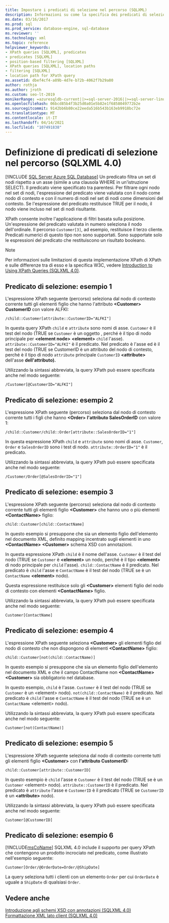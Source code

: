```yaml
---
title: Impostare i predicati di selezione nel percorso (SQLXML)
description: Informazioni su come la specifica dei predicati di selezione nell'espressione del percorso di una query XPath (SQLXML 4.0) filtra il set di nodi sottoposto a query.
ms.date: 03/16/2017
ms.prod: sql
ms.prod_service: database-engine, sql-database
ms.reviewer: ''
ms.technology: xml
ms.topic: reference
helpviewer_keywords:
- XPath queries [SQLXML], predicates
- predicates [SQLXML]
- position-based filtering [SQLXML]
- XPath queries [SQLXML], location paths
- filtering [SQLXML]
- location path for XPath query
ms.assetid: dbef4cf4-a89b-4d7e-b72b-4062f7b29a80
author: rothja
ms.author: jroth
ms.custom: seo-lt-2019
monikerRange: =azuresqldb-current||>=sql-server-2016||>=sql-server-linux-2017||=azuresqldb-mi-current
ms.openlocfilehash: 06bcd85b4f3b25d0a01e5b82e1f6858049772b2e
ms.sourcegitcommit: 9142bb6b80ce22eeda516b543b163eb9918bc72e
ms.translationtype: MT
ms.contentlocale: it-IT
ms.lasthandoff: 04/14/2021
ms.locfileid: "107491838"
---
```

# <a name="specifying-selection-predicates-in-the-location-path-sqlxml-40"></a>Definizione di predicati di selezione nel percorso (SQLXML 4.0)
[!INCLUDE [SQL Server Azure SQL Database](../../../includes/applies-to-version/sql-asdb.md)]
  Un predicato filtra un set di nodi rispetto a un asse (simile a una clausola WHERE in un'istruzione SELECT). Il predicato viene specificato tra parentesi. Per filtrare ogni nodo nel set di nodi, l'espressione del predicato viene valutata con il nodo come nodo di contesto e con il numero di nodi nel set di nodi come dimensioni del contesto. Se l'espressione del predicato restituisce TRUE per il nodo, il nodo viene incluso nel set di nodi risultante.  
  
 XPath consente inoltre l'applicazione di filtri basata sulla posizione. Un'espressione del predicato valutata in numero seleziona il nodo dell'ordinale. Il percorso `Customer[3]`, ad esempio, restituisce il terzo cliente. Predicati numerici di questo tipo non sono supportati. Sono supportate solo le espressioni del predicato che restituiscono un risultato booleano.  
  
> [!NOTE]  
>  Per informazioni sulle limitazioni di questa implementazione XPath di XPath e sulle differenze tra di esso e la specifica W3C, vedere [Introduction to Using XPath Queries &#40;SQLXML 4.0&#41;](../../../relational-databases/sqlxml-annotated-xsd-schemas-xpath-queries/introduction-to-using-xpath-queries-sqlxml-4-0.md).  
  
## <a name="selection-predicate-example-1"></a>Predicato di selezione: esempio 1  
 L'espressione XPath seguente (percorso) seleziona dal nodo di contesto corrente tutti gli elementi figlio che hanno l'attributo **\<Customer>** **CustomerID** con valore ALFKI:  
  
```  
/child::Customer[attribute::CustomerID="ALFKI"]  
```  
  
 In questa query XPath `child` e `attribute` sono nomi di asse. `Customer` è il test del nodo (TRUE se `Customer` è un oggetto , perché è il tipo di nodo principale per **\<element node>** **\<element>** `child` l'asse). `attribute::CustomerID="ALFKI"` è il predicato. Nel predicato è l'asse ed è il test del nodo (TRUE se CustomerID è un attributo del nodo di contesto, perché è il tipo di nodo `attribute` principale `CustomerID`  **\<attribute>** dell'asse **dell'attributo).**  
  
 Utilizzando la sintassi abbreviata, la query XPath può essere specificata anche nel modo seguente:  
  
```  
/Customer[@CustomerID="ALFKI"]  
```  
  
## <a name="selection-predicate-example-2"></a>Predicato di selezione: esempio 2  
 L'espressione XPath seguente (percorso) seleziona dal nodo di contesto corrente tutti i figli che hanno **\<Order>** **l'attributo SalesOrderID** con valore 1:  
  
```  
/child::Customer/child::Order[attribute::SalesOrderID="1"]  
```  
  
 In questa espressione XPath `child` e `attribute` sono nomi di asse. `Customer`, `Order` e `SalesOrderID` sono i test di nodo. `attribute::OrderID="1"` è il predicato.  
  
 Utilizzando la sintassi abbreviata, la query XPath può essere specificata anche nel modo seguente:  
  
```  
/Customer/Order[@SalesOrderID="1"]  
```  
  
## <a name="selection-predicate-example-3"></a>Predicato di selezione: esempio 3  
 L'espressione XPath seguente (percorso) seleziona dal nodo di contesto corrente tutti gli elementi figlio **\<Customer>** che hanno uno o più elementi **\<ContactName>** figlio:  
  
```  
child::Customer[child::ContactName]  
```  
  
 In questo esempio si presuppone che sia un elemento figlio dell'elemento nel documento XML, definito mapping incentrato sugli elementi in uno **\<ContactName>** **\<Customer>** schema XSD con annotazioni.   
  
 In questa espressione XPath `child` è il nome dell'asse. `Customer` è il test del nodo (TRUE se `Customer` è **\<element>** un nodo, perché è il tipo **\<element>** di nodo principale per `child` l'asse). `child::ContactName` è il predicato. Nel predicato è `child` l'asse e `ContactName` è il test del nodo (TRUE se è un `ContactName` **\<element>** nodo).  
  
 Questa espressione restituisce solo gli **\<Customer>** elementi figlio del nodo di contesto con elementi **\<ContactName>** figlio.  
  
 Utilizzando la sintassi abbreviata, la query XPath può essere specificata anche nel modo seguente:  
  
```  
Customer[ContactName]  
```  
  
## <a name="selection-predicate-example-4"></a>Predicato di selezione: esempio 4  
 L'espressione XPath seguente seleziona **\<Customer>** gli elementi figlio del nodo di contesto che non dispongono di elementi **\<ContactName>** figlio:  
  
```  
child::Customer[not(child::ContactName)]  
```  
  
 In questo esempio si presuppone che sia un elemento figlio dell'elemento nel documento XML e che il campo ContactName non **\<ContactName>** **\<Customer>** sia obbligatorio nel database.  
  
 In questo esempio, `child` è l'asse. `Customer` è il test del nodo (TRUE se `Customer` è un \<element> nodo). `not(child::ContactName)` è il predicato. Nel predicato è `child` l'asse e `ContactName` è il test del nodo (TRUE se è un `ContactName` \<element> nodo).  
  
 Utilizzando la sintassi abbreviata, la query XPath può essere specificata anche nel modo seguente:  
  
```  
Customer[not(ContactName)]  
```  
  
## <a name="selection-predicate-example-5"></a>Predicato di selezione: esempio 5  
 L'espressione XPath seguente seleziona dal nodo di contesto corrente tutti gli elementi figlio **\<Customer>** con **l'attributo CustomerID:**  
  
```  
child::Customer[attribute::CustomerID]  
```  
  
 In questo esempio è `child` l'asse e `Customer` è il test del nodo (TRUE se è un `Customer` \<element> nodo). `attribute::CustomerID` è il predicato. Nel predicato è `attribute` l'asse e `CustomerID` è il predicato (TRUE se `CustomerID` è un **\<attribute>** nodo).  
  
 Utilizzando la sintassi abbreviata, la query XPath può essere specificata anche nel modo seguente:  
  
```  
Customer[@CustomerID]  
```  
  
## <a name="selection-predicate-example-6"></a>Predicato di selezione: esempio 6  
 [!INCLUDE[msCoName](../../../includes/msconame-md.md)] SQLXML 4.0 include il supporto per query XPath che contengono un prodotto incrociato nel predicato, come illustrato nell'esempio seguente:  
  
```  
Customer[Order/@OrderDate=Order/@ShipDate]  
```  
  
 La query seleziona tutti i clienti con un elemento `Order` per cui `OrderDate` è uguale a `ShipDate` di qualsiasi `Order`.  
  
## <a name="see-also"></a>Vedere anche  
 [Introduzione agli schemi XSD con annotazioni &#40;SQLXML 4.0&#41;](../../../relational-databases/sqlxml/annotated-xsd-schemas/introduction-to-annotated-xsd-schemas-sqlxml-4-0.md)   
 [Formattazione XML lato client &#40;SQLXML 4.0&#41;](../../../relational-databases/sqlxml/formatting/client-side-xml-formatting-sqlxml-4-0.md)  
  
  
